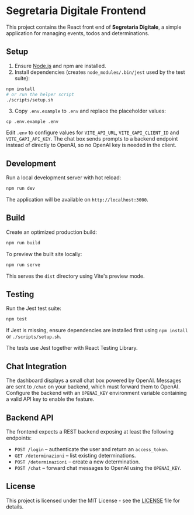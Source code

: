 # Segretaria Digitale Frontend

This project contains the React front end of **Segretaria Digitale**, a simple application for managing events, todos and determinations.

## Setup

1. Ensure [Node.js](https://nodejs.org/) and npm are installed.
2. Install dependencies (creates `node_modules/.bin/jest` used by the test suite):

```bash
npm install
# or run the helper script
./scripts/setup.sh
```

3. Copy `.env.example` to `.env` and replace the placeholder values:

```
cp .env.example .env
```

Edit `.env` to configure values for `VITE_API_URL`, `VITE_GAPI_CLIENT_ID` and
`VITE_GAPI_API_KEY`.
The chat box sends prompts to a backend endpoint instead of directly to OpenAI,
so no OpenAI key is needed in the client.

## Development

Run a local development server with hot reload:

```bash
npm run dev
```

The application will be available on `http://localhost:3000`.

## Build

Create an optimized production build:

```bash
npm run build
```

To preview the built site locally:

```bash
npm run serve
```

This serves the `dist` directory using Vite's preview mode.

## Testing

Run the Jest test suite:

```bash
npm test
```

If Jest is missing, ensure dependencies are installed first using `npm install`
or `./scripts/setup.sh`.

The tests use Jest together with React Testing Library.

## Chat Integration

The dashboard displays a small chat box powered by OpenAI. Messages are sent to
`/chat` on your backend, which must forward them to OpenAI. Configure the
backend with an `OPENAI_KEY` environment variable containing a valid API key to
enable the feature.

## Backend API

The frontend expects a REST backend exposing at least the following endpoints:

- `POST /login` – authenticate the user and return an `access_token`.
- `GET /determinazioni` – list existing determinations.
- `POST /determinazioni` – create a new determination.
- `POST /chat` – forward chat messages to OpenAI using the `OPENAI_KEY`.


## License

This project is licensed under the MIT License - see the [LICENSE](LICENSE) file for details.
